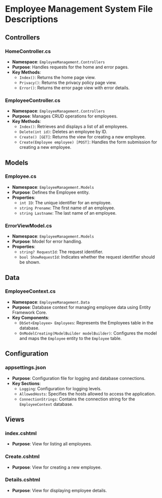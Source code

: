 # Employee Management System File Descriptions

## Controllers

### HomeController.cs
- **Namespace**: `EmployeeManagement.Controllers`
- **Purpose**: Handles requests for the home and error pages.
- **Key Methods**:
  - `Index()`: Returns the home page view.
  - `Privacy()`: Returns the privacy policy page view.
  - `Error()`: Returns the error page view with error details.

### EmployeeController.cs
- **Namespace**: `EmployeeManagement.Controllers`
- **Purpose**: Manages CRUD operations for employees.
- **Key Methods**:
  - `Index()`: Retrieves and displays a list of all employees.
  - `Delete(int id)`: Deletes an employee by ID.
  - `Create() [GET]`: Returns the view for creating a new employee.
  - `Create(Employee employee) [POST]`: Handles the form submission for creating a new employee.

## Models

### Employee.cs
- **Namespace**: `EmployeeManagement.Models`
- **Purpose**: Defines the Employee entity.
- **Properties**:
  - `int ID`: The unique identifier for an employee.
  - `string Prename`: The first name of an employee.
  - `string Lastname`: The last name of an employee.

### ErrorViewModel.cs
- **Namespace**: `EmployeeManagement.Models`
- **Purpose**: Model for error handling.
- **Properties**:
  - `string? RequestId`: The request identifier.
  - `bool ShowRequestId`: Indicates whether the request identifier should be shown.

## Data

### EmployeeContext.cs
- **Namespace**: `EmployeeManagement.Data`
- **Purpose**: Database context for managing employee data using Entity Framework Core.
- **Key Components**:
  - `DbSet<Employee> Employees`: Represents the Employees table in the database.
  - `OnModelCreating(ModelBuilder modelBuilder)`: Configures the model and maps the `Employee` entity to the `Employee` table.

## Configuration

### appsettings.json
- **Purpose**: Configuration file for logging and database connections.
- **Key Sections**:
  - `Logging`: Configuration for logging levels.
  - `AllowedHosts`: Specifies the hosts allowed to access the application.
  - `ConnectionStrings`: Contains the connection string for the `EmployeeContext` database.

## Views

### index.cshtml
- **Purpose**: View for listing all employees.

### Create.cshtml
- **Purpose**: View for creating a new employee.

### Details.cshtml
- **Purpose**: View for displaying employee details.
